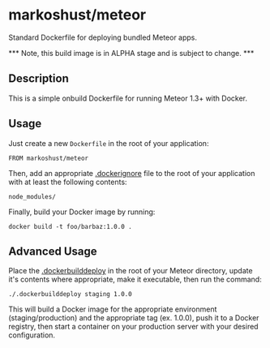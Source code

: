 # markoshust/meteor

Standard Dockerfile for deploying bundled Meteor apps.

*** Note, this build image is in ALPHA stage and is subject to change. ***

## Description

This is a simple onbuild Dockerfile for running Meteor 1.3+ with Docker.

## Usage

Just create a new `Dockerfile` in the root of your application:

```
FROM markoshust/meteor
```

Then, add an appropriate [.dockerignore](https://github.com/markoshust/docker-meteor/blob/master/.dockerignore) file to the root of your application with at least the following contents:

```
node_modules/
```

Finally, build your Docker image by running:

```
docker build -t foo/barbaz:1.0.0 .
```

## Advanced Usage

Place the [.dockerbuilddeploy](https://github.com/markoshust/docker-meteor/blob/master/.dockerbuilddeploy) in the root of your Meteor directory, update it's contents where appropriate, make it executable, then run the command:

```
./.dockerbuilddeploy staging 1.0.0
```

This will build a Docker image for the appropriate environment (staging/production) and the appropriate tag (ex. 1.0.0), push it to a Docker registry, then start a container on your production server with your desired configuration.
